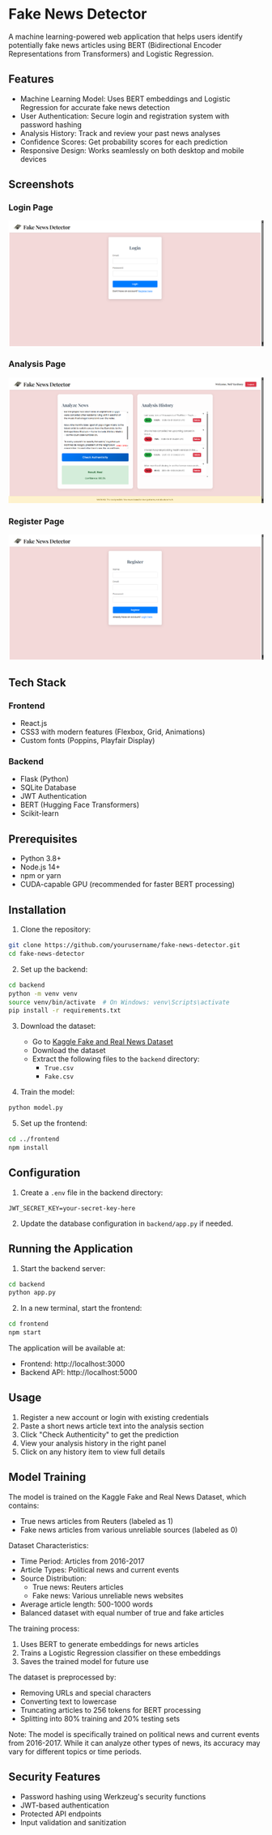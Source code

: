 # Fake News Detector

A machine learning-powered web application that helps users identify potentially fake news articles using BERT (Bidirectional Encoder Representations from Transformers) and Logistic Regression. 

## Features

- Machine Learning Model: Uses BERT embeddings and Logistic Regression for accurate fake news detection
- User Authentication: Secure login and registration system with password hashing
- Analysis History: Track and review your past news analyses
- Confidence Scores: Get probability scores for each prediction
- Responsive Design: Works seamlessly on both desktop and mobile devices

## Screenshots

### Login Page
![Login Page](docs/images/login.png)

### Analysis Page
![Analysis Page](docs/images/analysis.png)

### Register Page
![Register Page](docs/images/register.png)

## Tech Stack

### Frontend
- React.js
- CSS3 with modern features (Flexbox, Grid, Animations)
- Custom fonts (Poppins, Playfair Display)

### Backend
- Flask (Python)
- SQLite Database
- JWT Authentication
- BERT (Hugging Face Transformers)
- Scikit-learn

## Prerequisites

- Python 3.8+
- Node.js 14+
- npm or yarn
- CUDA-capable GPU (recommended for faster BERT processing)

## Installation

1. Clone the repository:
```bash
git clone https://github.com/yourusername/fake-news-detector.git
cd fake-news-detector
```

2. Set up the backend:
```bash
cd backend
python -m venv venv
source venv/bin/activate  # On Windows: venv\Scripts\activate
pip install -r requirements.txt
```

3. Download the dataset:
   - Go to [Kaggle Fake and Real News Dataset](https://www.kaggle.com/datasets/clmentbisaillon/fake-and-real-news-dataset)
   - Download the dataset
   - Extract the following files to the `backend` directory:
     - `True.csv`
     - `Fake.csv`

4. Train the model:
```bash
python model.py
```

5. Set up the frontend:
```bash
cd ../frontend
npm install
```

## Configuration

1. Create a `.env` file in the backend directory:
```
JWT_SECRET_KEY=your-secret-key-here
```

2. Update the database configuration in `backend/app.py` if needed.

## Running the Application

1. Start the backend server:
```bash
cd backend
python app.py
```

2. In a new terminal, start the frontend:
```bash
cd frontend
npm start
```

The application will be available at:
- Frontend: http://localhost:3000
- Backend API: http://localhost:5000

## Usage

1. Register a new account or login with existing credentials
2. Paste a short  news article text into the analysis section
3. Click "Check Authenticity" to get the prediction
4. View your analysis history in the right panel
5. Click on any history item to view full details

## Model Training

The model is trained on the Kaggle Fake and Real News Dataset, which contains:
- True news articles from Reuters (labeled as 1)
- Fake news articles from various unreliable sources (labeled as 0)

Dataset Characteristics:
- Time Period: Articles from 2016-2017
- Article Types: Political news and current events
- Source Distribution:
  - True news: Reuters articles
  - Fake news: Various unreliable news websites
- Average article length: 500-1000 words
- Balanced dataset with equal number of true and fake articles

The training process:
1. Uses BERT to generate embeddings for news articles
2. Trains a Logistic Regression classifier on these embeddings
3. Saves the trained model for future use

The dataset is preprocessed by:
- Removing URLs and special characters
- Converting text to lowercase
- Truncating articles to 256 tokens for BERT processing
- Splitting into 80% training and 20% testing sets

Note: The model is specifically trained on political news and current events from 2016-2017. While it can analyze other types of news, its accuracy may vary for different topics or time periods.

## Security Features

- Password hashing using Werkzeug's security functions
- JWT-based authentication
- Protected API endpoints
- Input validation and sanitization